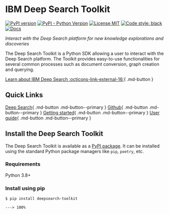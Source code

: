 # IBM Deep Search Toolkit

[![PyPI version](https://img.shields.io/pypi/v/deepsearch-toolkit)](https://pypi.org/project/deepsearch-toolkit/)
[![PyPI - Python Version](https://img.shields.io/pypi/pyversions/deepsearch-toolkit)](https://pypi.org/project/deepsearch-toolkit/)
[![License MIT](https://img.shields.io/github/license/ds4sd/deepsearch-toolkit)](https://opensource.org/licenses/MIT)
[![Code style: black](https://img.shields.io/badge/code%20style-black-000000.svg)](https://github.com/psf/black)
[![Docs](https://img.shields.io/badge/website-live-brightgreen)](https://ds4sd.github.io/deepsearch-toolkit/)

*Interact with the Deep Search platform for new knowledge explorations and discoveries*

The Deep Search Toolkit is a Python SDK allowing a user to interact with the Deep Search platform. The Toolkit provides easy-to-use functionalities for several common processes such as document conversion, graph creation and querying.

[Learn about IBM Deep Search :octicons-link-external-16:](https://ds4sd.github.io/){ .md-button }


## Quick Links

[Deep Search](https://ds4sd.github.io/){ .md-button .md-button--primary }
[Github](https://github.com/ds4sd/){ .md-button .md-button--primary }
[Getting started](getting_started/index.md){ .md-button .md-button--primary }
[User guide](guide/index.md){ .md-button .md-button--primary }


## Install the Deep Search Toolkit

The Deep Search Toolkit is available as a [PyPI package](https://pypi.org/project/deepsearch-toolkit/).
It can be installed using the standard Python package managers like `pip`, `poetry`, etc. 

### Requirements

Python 3.8+

### Install using pip

<div class="termy">

```console
$ pip install deepsearch-toolkit

---> 100%
```

</div>

